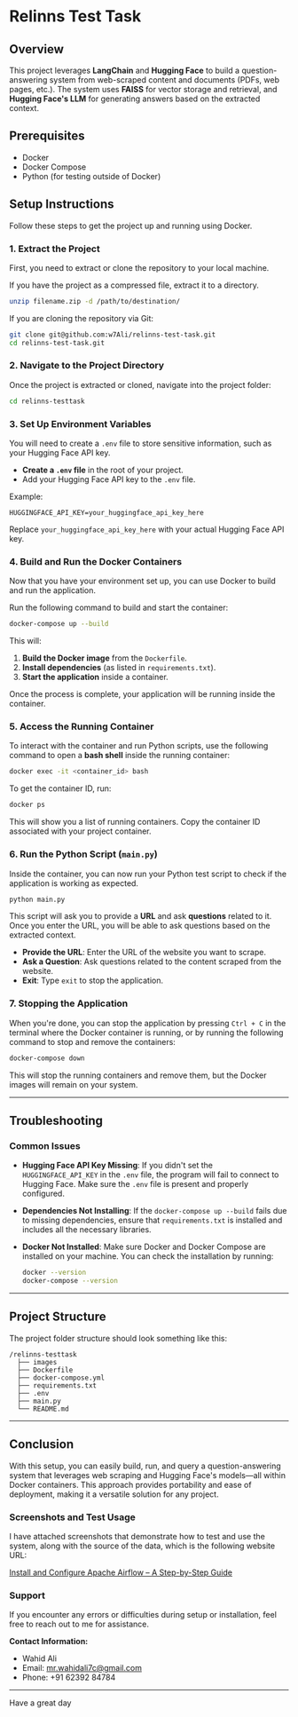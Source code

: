 # Relinns Test Task 

## Overview

This project leverages **LangChain** and **Hugging Face** to build a question-answering system from web-scraped content and documents (PDFs, web pages, etc.). The system uses **FAISS** for vector storage and retrieval, and **Hugging Face's LLM** for generating answers based on the extracted context.

## Prerequisites

- Docker
- Docker Compose
- Python (for testing outside of Docker)

## Setup Instructions

Follow these steps to get the project up and running using Docker.

### 1. Extract the Project

First, you need to extract or clone the repository to your local machine.

If you have the project as a compressed file, extract it to a directory.

```bash
unzip filename.zip -d /path/to/destination/
```

If you are cloning the repository via Git:

```bash
git clone git@github.com:w7Ali/relinns-test-task.git
cd relinns-test-task.git
```

### 2. Navigate to the Project Directory

Once the project is extracted or cloned, navigate into the project folder:

```bash
cd relinns-testtask
```

### 3. Set Up Environment Variables

You will need to create a `.env` file to store sensitive information, such as your Hugging Face API key.

- **Create a `.env` file** in the root of your project.
- Add your Hugging Face API key to the `.env` file.

Example:

```text
HUGGINGFACE_API_KEY=your_huggingface_api_key_here
```

Replace `your_huggingface_api_key_here` with your actual Hugging Face API key.

### 4. Build and Run the Docker Containers

Now that you have your environment set up, you can use Docker to build and run the application.

Run the following command to build and start the container:

```bash
docker-compose up --build
```

This will:

1. **Build the Docker image** from the `Dockerfile`.
2. **Install dependencies** (as listed in `requirements.txt`).
3. **Start the application** inside a container.

Once the process is complete, your application will be running inside the container.

### 5. Access the Running Container

To interact with the container and run Python scripts, use the following command to open a **bash shell** inside the running container:

```bash
docker exec -it <container_id> bash
```

To get the container ID, run:

```bash
docker ps
```

This will show you a list of running containers. Copy the container ID associated with your project container.

### 6. Run the Python Script (`main.py`)

Inside the container, you can now run your Python test script to check if the application is working as expected.

```bash
python main.py
```

This script will ask you to provide a **URL** and ask **questions** related to it. Once you enter the URL, you will be able to ask questions based on the extracted context.

- **Provide the URL**: Enter the URL of the website you want to scrape.
- **Ask a Question**: Ask questions related to the content scraped from the website.
- **Exit**: Type `exit` to stop the application.

### 7. Stopping the Application

When you're done, you can stop the application by pressing `Ctrl + C` in the terminal where the Docker container is running, or by running the following command to stop and remove the containers:

```bash
docker-compose down
```

This will stop the running containers and remove them, but the Docker images will remain on your system.

---

## Troubleshooting

### Common Issues

- **Hugging Face API Key Missing**: If you didn't set the `HUGGINGFACE_API_KEY` in the `.env` file, the program will fail to connect to Hugging Face. Make sure the `.env` file is present and properly configured.
  
- **Dependencies Not Installing**: If the `docker-compose up --build` fails due to missing dependencies, ensure that `requirements.txt` is installed and includes all the necessary libraries.

- **Docker Not Installed**: Make sure Docker and Docker Compose are installed on your machine. You can check the installation by running:

  ```bash
  docker --version
  docker-compose --version
  ```

---

## Project Structure

The project folder structure should look something like this:

```
/relinns-testtask
  ├── images
  ├── Dockerfile
  ├── docker-compose.yml
  ├── requirements.txt
  ├── .env
  ├── main.py
  └── README.md
```

---


## Conclusion

With this setup, you can easily build, run, and query a question-answering system that leverages web scraping and Hugging Face's models—all within Docker containers. This approach provides portability and ease of deployment, making it a versatile solution for any project.

### Screenshots and Test Usage
I have attached screenshots that demonstrate how to test and use the system, along with the source of the data, which is the following website URL:

[Install and Configure Apache Airflow – A Step-by-Step Guide](https://medium.com/orchestras-data-release-pipeline-blog/installing-and-configuring-apache-airflow-a-step-by-step-guide-5ff602c47a36)

### Support
If you encounter any errors or difficulties during setup or installation, feel free to reach out to me for assistance.

**Contact Information:**
- Wahid Ali
- Email: [mr.wahidali7c@gmail.com](mailto:mr.wahidali7c@gmail.com)
- Phone: +91 62392 84784

---

Have a great day
